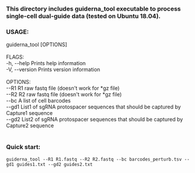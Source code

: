 ### This directory includes guiderna_tool executable to process single-cell dual-guide data (tested on Ubuntu 18.04).
###
### USAGE:
 guiderna_tool [OPTIONS] <br/>
<br/>
 FLAGS: <br/>
    -h, --help       Prints help information <br/>
    -V, --version    Prints version information <br/>
<br/>
 OPTIONS: <br/>
        --R1 <Read1>       R1 raw fastq file (doesn't work for *gz file) <br/>
        --R2 <Read2>       R2 raw fastq file (doesn't work for *gz file) <br/>
        --bc <barcodes>    A list of cell barcodes <br/>
        --gd1 <guides1>    List1 of sgRNA protospacer sequences that should be captured by Capture1 sequence <br/>
        --gd2 <guides2>    List2 of sgRNA protospacer sequences that should be captured by Capture2 sequence <br/>
<br/>
 
### Quick start:
`guiderna_tool --R1 R1.fastq --R2 R2.fastq --bc barcodes_perturb.tsv --gd1 guides1.txt --gd2 guides2.txt`
